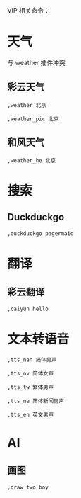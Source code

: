 VIP 相关命令：

# 天气

与 weather 插件冲突

## 彩云天气

`,weather 北京` 

`,weather_pic 北京` 

## 和风天气

`,weather_he 北京`

# 搜索

## Duckduckgo

`,duckduckgo pagermaid`

# 翻译

## 彩云翻译

`,caiyun hello`

# 文本转语音

`,tts_nan 简体男声`

`,tts_nv 简体女声`

`,tts_tw 繁体男声`

`,tts_ne 简体新闻男声`

`,tts_en 英文男声`

# AI

## 画图

`,draw two boy`
